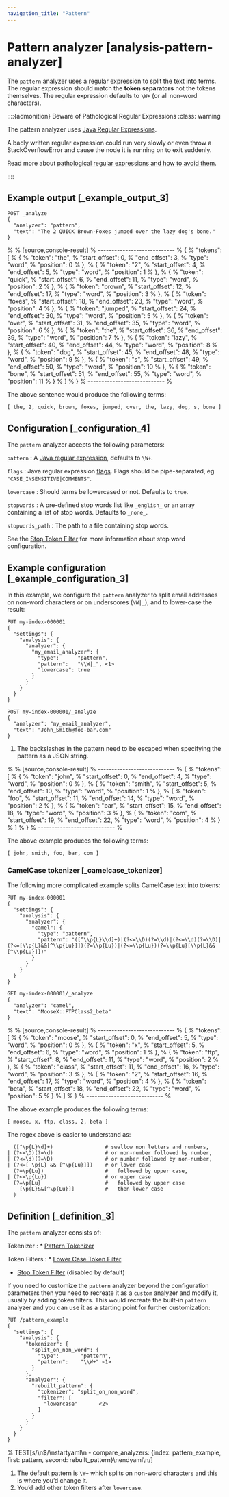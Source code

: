 ```yaml
---
navigation_title: "Pattern"
---
```


# Pattern analyzer [analysis-pattern-analyzer]


The `pattern` analyzer uses a regular expression to split the text into terms. The regular expression should match the **token separators**  not the tokens themselves. The regular expression defaults to `\W+` (or all non-word characters).

::::{admonition} Beware of Pathological Regular Expressions
:class: warning

The pattern analyzer uses [Java Regular Expressions](https://docs.oracle.com/javase/8/docs/api/java/util/regex/Pattern.md).

A badly written regular expression could run very slowly or even throw a StackOverflowError and cause the node it is running on to exit suddenly.

Read more about [pathological regular expressions and how to avoid them](https://www.regular-expressions.info/catastrophic.md).

::::



## Example output [_example_output_3] 

```console
POST _analyze
{
  "analyzer": "pattern",
  "text": "The 2 QUICK Brown-Foxes jumped over the lazy dog's bone."
}
```

% 
% [source,console-result]
% ----------------------------
% {
%   "tokens": [
%     {
%       "token": "the",
%       "start_offset": 0,
%       "end_offset": 3,
%       "type": "word",
%       "position": 0
%     },
%     {
%       "token": "2",
%       "start_offset": 4,
%       "end_offset": 5,
%       "type": "word",
%       "position": 1
%     },
%     {
%       "token": "quick",
%       "start_offset": 6,
%       "end_offset": 11,
%       "type": "word",
%       "position": 2
%     },
%     {
%       "token": "brown",
%       "start_offset": 12,
%       "end_offset": 17,
%       "type": "word",
%       "position": 3
%     },
%     {
%       "token": "foxes",
%       "start_offset": 18,
%       "end_offset": 23,
%       "type": "word",
%       "position": 4
%     },
%     {
%       "token": "jumped",
%       "start_offset": 24,
%       "end_offset": 30,
%       "type": "word",
%       "position": 5
%     },
%     {
%       "token": "over",
%       "start_offset": 31,
%       "end_offset": 35,
%       "type": "word",
%       "position": 6
%     },
%     {
%       "token": "the",
%       "start_offset": 36,
%       "end_offset": 39,
%       "type": "word",
%       "position": 7
%     },
%     {
%       "token": "lazy",
%       "start_offset": 40,
%       "end_offset": 44,
%       "type": "word",
%       "position": 8
%     },
%     {
%       "token": "dog",
%       "start_offset": 45,
%       "end_offset": 48,
%       "type": "word",
%       "position": 9
%     },
%     {
%       "token": "s",
%       "start_offset": 49,
%       "end_offset": 50,
%       "type": "word",
%       "position": 10
%     },
%     {
%       "token": "bone",
%       "start_offset": 51,
%       "end_offset": 55,
%       "type": "word",
%       "position": 11
%     }
%   ]
% }
% ----------------------------
% 

The above sentence would produce the following terms:

```text
[ the, 2, quick, brown, foxes, jumped, over, the, lazy, dog, s, bone ]
```


## Configuration [_configuration_4] 

The `pattern` analyzer accepts the following parameters:

`pattern`
:   A [Java regular expression](https://docs.oracle.com/javase/8/docs/api/java/util/regex/Pattern.md), defaults to `\W+`.

`flags`
:   Java regular expression [flags](https://docs.oracle.com/javase/8/docs/api/java/util/regex/Pattern.md#field.summary). Flags should be pipe-separated, eg `"CASE_INSENSITIVE|COMMENTS"`.

`lowercase`
:   Should terms be lowercased or not. Defaults to `true`.

`stopwords`
:   A pre-defined stop words list like `_english_` or an array containing a list of stop words. Defaults to `_none_`.

`stopwords_path`
:   The path to a file containing stop words.

See the [Stop Token Filter](analysis-stop-tokenfilter.md) for more information about stop word configuration.


## Example configuration [_example_configuration_3] 

In this example, we configure the `pattern` analyzer to split email addresses on non-word characters or on underscores (`\W|_`), and to lower-case the result:

```console
PUT my-index-000001
{
  "settings": {
    "analysis": {
      "analyzer": {
        "my_email_analyzer": {
          "type":      "pattern",
          "pattern":   "\\W|_", <1>
          "lowercase": true
        }
      }
    }
  }
}

POST my-index-000001/_analyze
{
  "analyzer": "my_email_analyzer",
  "text": "John_Smith@foo-bar.com"
}
```

1. The backslashes in the pattern need to be escaped when specifying the pattern as a JSON string.


% 
% [source,console-result]
% ----------------------------
% {
%   "tokens": [
%     {
%       "token": "john",
%       "start_offset": 0,
%       "end_offset": 4,
%       "type": "word",
%       "position": 0
%     },
%     {
%       "token": "smith",
%       "start_offset": 5,
%       "end_offset": 10,
%       "type": "word",
%       "position": 1
%     },
%     {
%       "token": "foo",
%       "start_offset": 11,
%       "end_offset": 14,
%       "type": "word",
%       "position": 2
%     },
%     {
%       "token": "bar",
%       "start_offset": 15,
%       "end_offset": 18,
%       "type": "word",
%       "position": 3
%     },
%     {
%       "token": "com",
%       "start_offset": 19,
%       "end_offset": 22,
%       "type": "word",
%       "position": 4
%     }
%   ]
% }
% ----------------------------
% 

The above example produces the following terms:

```text
[ john, smith, foo, bar, com ]
```


### CamelCase tokenizer [_camelcase_tokenizer] 

The following more complicated example splits CamelCase text into tokens:

```console
PUT my-index-000001
{
  "settings": {
    "analysis": {
      "analyzer": {
        "camel": {
          "type": "pattern",
          "pattern": "([^\\p{L}\\d]+)|(?<=\\D)(?=\\d)|(?<=\\d)(?=\\D)|(?<=[\\p{L}&&[^\\p{Lu}]])(?=\\p{Lu})|(?<=\\p{Lu})(?=\\p{Lu}[\\p{L}&&[^\\p{Lu}]])"
        }
      }
    }
  }
}

GET my-index-000001/_analyze
{
  "analyzer": "camel",
  "text": "MooseX::FTPClass2_beta"
}
```

% 
% [source,console-result]
% ----------------------------
% {
%   "tokens": [
%     {
%       "token": "moose",
%       "start_offset": 0,
%       "end_offset": 5,
%       "type": "word",
%       "position": 0
%     },
%     {
%       "token": "x",
%       "start_offset": 5,
%       "end_offset": 6,
%       "type": "word",
%       "position": 1
%     },
%     {
%       "token": "ftp",
%       "start_offset": 8,
%       "end_offset": 11,
%       "type": "word",
%       "position": 2
%     },
%     {
%       "token": "class",
%       "start_offset": 11,
%       "end_offset": 16,
%       "type": "word",
%       "position": 3
%     },
%     {
%       "token": "2",
%       "start_offset": 16,
%       "end_offset": 17,
%       "type": "word",
%       "position": 4
%     },
%     {
%       "token": "beta",
%       "start_offset": 18,
%       "end_offset": 22,
%       "type": "word",
%       "position": 5
%     }
%   ]
% }
% ----------------------------
% 

The above example produces the following terms:

```text
[ moose, x, ftp, class, 2, beta ]
```

The regex above is easier to understand as:

```regex
  ([^\p{L}\d]+)                 # swallow non letters and numbers,
| (?<=\D)(?=\d)                 # or non-number followed by number,
| (?<=\d)(?=\D)                 # or number followed by non-number,
| (?<=[ \p{L} && [^\p{Lu}]])    # or lower case
  (?=\p{Lu})                    #   followed by upper case,
| (?<=\p{Lu})                   # or upper case
  (?=\p{Lu}                     #   followed by upper case
    [\p{L}&&[^\p{Lu}]]          #   then lower case
  )
```


## Definition [_definition_3] 

The `pattern` analyzer consists of:

Tokenizer
:   * [Pattern Tokenizer](analysis-pattern-tokenizer.md)


Token Filters
:   * [Lower Case Token Filter](analysis-lowercase-tokenfilter.md)
* [Stop Token Filter](analysis-stop-tokenfilter.md) (disabled by default)


If you need to customize the `pattern` analyzer beyond the configuration parameters then you need to recreate it as a `custom` analyzer and modify it, usually by adding token filters. This would recreate the built-in `pattern` analyzer and you can use it as a starting point for further customization:

```console
PUT /pattern_example
{
  "settings": {
    "analysis": {
      "tokenizer": {
        "split_on_non_word": {
          "type":       "pattern",
          "pattern":    "\\W+" <1>
        }
      },
      "analyzer": {
        "rebuilt_pattern": {
          "tokenizer": "split_on_non_word",
          "filter": [
            "lowercase"       <2>
          ]
        }
      }
    }
  }
}
```

%  TEST[s/\n$/\nstartyaml\n  - compare_analyzers: {index: pattern_example, first: pattern, second: rebuilt_pattern}\nendyaml\n/]

1. The default pattern is `\W+` which splits on non-word characters and this is where you’d change it.
2. You’d add other token filters after `lowercase`.


